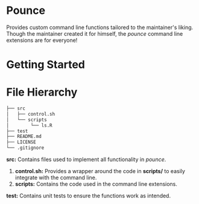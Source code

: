 # Pounce
Provides custom command line functions tailored to the maintainer's liking.
Though the maintainer created it for himself, the *pounce* command line extensions are for everyone!


# Getting Started



# File Hierarchy
```bash
├── src
│   ├── control.sh
│   └── scripts
│        └── ls.R
├── test
├── README.md
├── LICENSE
└── .gitignore
```

**src:** Contains files used to implement all functionality in *pounce*.
1. **control.sh:** Provides a wrapper around the code in **scripts/** to easily integrate with the command line.
1. **scripts:** Contains the code used in the command line extensions.

**test:** Contains unit tests to ensure the functions work as intended.
